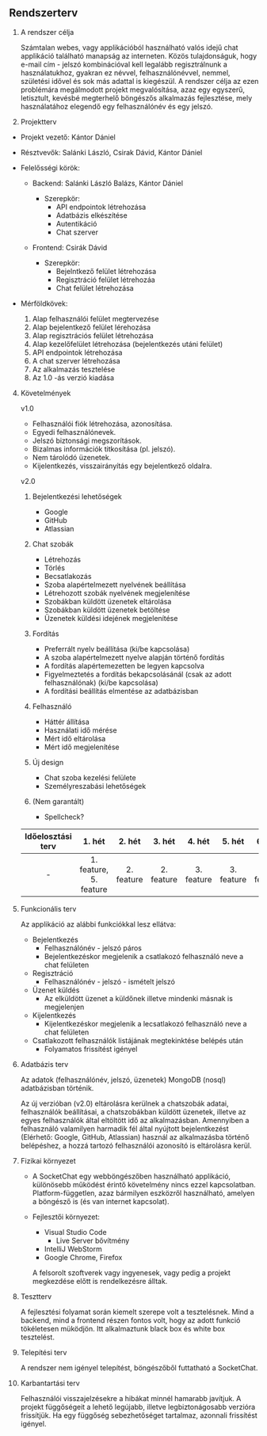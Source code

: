 Rendszerterv
---

1. A rendszer célja

    Számtalan webes, vagy applikációból használható valós idejű chat applikáció található manapság az interneten. Közös tulajdonságuk, hogy e-mail cím - jelszó kombinációval kell
    legalább regisztrálnunk a használatukhoz, gyakran ez névvel, felhasználónévvel, nemmel, születési idővel és sok más adattal is kiegészül. A rendszer célja az ezen problémára megálmodott projekt megvalósítása, azaz egy egyszerű, letisztult, kevésbé megterhelő
    böngészős alkalmazás fejlesztése, mely használatához elegendő egy felhasználónév és egy jelszó.

2. Projektterv
  
  - Projekt vezető: Kántor Dániel
  
  - Résztvevők: Salánki László, Csirak Dávid, Kántor Dániel
  
  - Felelősségi körök:
    
    - Backend: Salánki László Balázs, Kántor Dániel
      - Szerepkör: 
        - API endpointok létrehozása
        - Adatbázis elkészítése
        - Autentikáció
        - Chat szerver
    
    - Frontend: Csirák Dávid
      - Szerepkör: 
        - Bejelntkező felület létrehozása
        - Regisztráció felület létrehozáa
        - Chat felület létrehozása

  - Mérföldkövek:
    1. Alap felhasználói felület megtervezése
    2. Alap bejelentkező felület lérehozása
    3. Alap regisztrációs felület létrehozása
    4. Alap kezelőfelület létrehozása (bejelentkezés utáni felület)
    5. API endpointok létrehozása
    6. A chat szerver létrehozása
    7. Az alkalmazás tesztelése
    8. Az 1.0 -ás verzió kiadása
  
4. Követelmények

    v1.0
    - Felhasználói fiók létrehozása, azonosítása.
    - Egyedi felhasználónevek.
    - Jelszó biztonsági megszorítások.
    - Bizalmas információk titkosítása (pl. jelszó).
    - Nem tárolódó üzenetek.
    - Kijelentkezés, visszairányítás egy bejelentkező oldalra.

    v2.0
    1. Bejelentkezési lehetőségek
        - Google
        - GitHub
        - Atlassian

    2. Chat szobák
        - Létrehozás
        - Törlés
        - Becsatlakozás
        - Szoba alapértelmezett nyelvének beállítása
        - Létrehozott szobák nyelvének megjelenítése
        - Szobákban küldött üzenetek eltárolása
        - Szobákban küldött üzenetek betöltése
        - Üzenetek küldési idejének megjelenítése

    3. Fordítás
        - Preferrált nyelv beállítása (ki/be kapcsolása)
        - A szoba alapértelmezett nyelve alapján történő fordítás
        - A fordítás alapértemezetten be legyen kapcsolva
        - Figyelmeztetés a fordítás bekapcsolásánál (csak az adott felhasználónak) (ki/be kapcsolása)
        - A fordítási beállítás elmentése az adatbázisban

    4. Felhasználó
        - Háttér állítása
        - Használati idő mérése
        - Mért idő eltárolása
        - Mért idő megjelenítése

    5. Új design
        - Chat szoba kezelési felülete
        - Személyreszabási lehetőségek

    6. (Nem garantált)
        - Spellcheck?

    | Időelosztási terv | 1. hét | 2. hét | 3. hét | 4. hét | 5. hét | 6. hét | 7. hét | 8. hét |
    | :---: | :---: | :---: | :---: | :---: | :---: | :---: | :---: | :---: |
    | - | 1. feature, 5. feature | 2. feature | 2. feature | 3. feature | 3. feature | 4. feature | tesztelés és 6. feature | bemutatás |

5. Funkcionális terv

    Az applikáció az alábbi funkciókkal lesz ellátva:
      - Bejelentkezés
        - Felhasználónév - jelszó páros
        - Bejelentkezéskor megjelenik a csatlakozó felhasználó neve a chat felületen
      - Regisztráció
        - Felhasználónév - jelszó - ismételt jelszó 
      - Üzenet küldés
        - Az elküldött üzenet a küldőnek illetve mindenki másnak is megjelenjen
      - Kijelentkezés
        - Kijelentkezéskor megjelenik a lecsatlakozó felhasználó neve a chat felületen
      - Csatlakozott felhasználók listájának megtekinktése belépés után
        - Folyamatos frissítést igényel

9. Adatbázis terv

    Az adatok (felhasználónév, jelszó, üzenetek) MongoDB (nosql) adatbázisban történik.
    
    Az új verzióban (v2.0) eltárolásra kerülnek a chatszobák adatai, felhasználók beállításai, a chatszobákban küldött üzenetek, illetve az egyes felhasználók által eltöltött idő az alkalmazásban. Amennyiben a felhasználó valamilyen harmadik fél által nyújtott bejelentkezést (Elérhető: Google, GitHub, Atlassian) használ az alkalmazásba történő belépéshez, a hozzá tartozó felhasználói azonosító is eltárolásra kerül.

10. Fizikai környezet

    - A SocketChat egy webböngészőben használható applikáció, különösebb működést érintő követelmény nincs ezzel kapcsolatban. Platform-független, azaz bármilyen eszközről használható, amelyen a böngésző is (és van internet kapcsolat).
    - Fejlesztői környezet:
      - Visual Studio Code
        - Live Server bővítmény
      - IntelliJ WebStorm
      - Google Chrome, Firefox 
      
      A felsorolt szoftverek vagy ingyenesek, vagy pedig a projekt megkezdése előtt is rendelkezésre álltak. 

11. Tesztterv

    A fejlesztési folyamat során kiemelt szerepe volt a tesztelésnek. Mind a backend, mind a frontend részen fontos volt, hogy az adott funkció tökéletesen müködjön. Itt alkalmaztunk black box és white box tesztelést.

12. Telepítési terv

    A rendszer nem igényel telepítést, böngészőből futtatható a SocketChat.

13. Karbantartási terv
  
    Felhasználói visszajelzésekre a hibákat minnél hamarabb javítjuk. A projekt függőségeit a lehető legújabb, illetve legbiztonágosabb verzióra frissítjük. Ha egy függőség sebezhetőséget tartalmaz, azonnali frissítést igényel.
  
